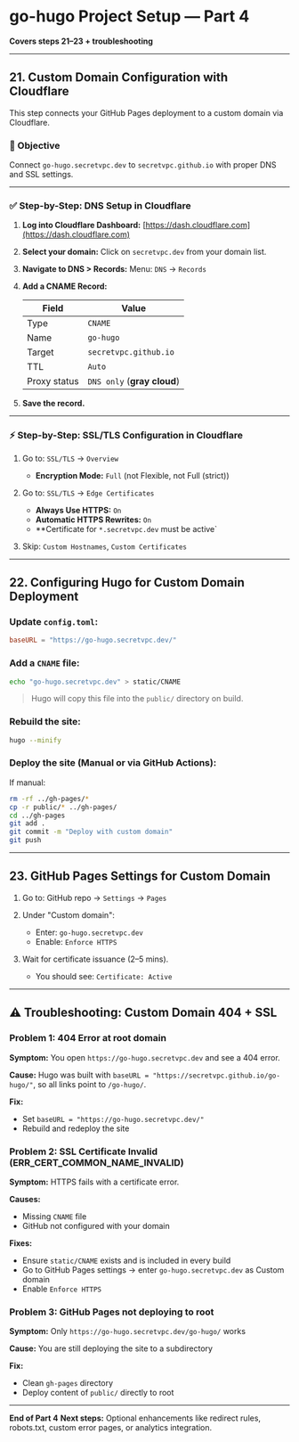 # go-hugo Project Setup — Part 4

**Covers steps 21–23 + troubleshooting**

---

## 21. Custom Domain Configuration with Cloudflare

This step connects your GitHub Pages deployment to a custom domain via Cloudflare.

### 🏡 Objective

Connect `go-hugo.secretvpc.dev` to `secretvpc.github.io` with proper DNS and SSL settings.

---

### ✅ Step-by-Step: DNS Setup in Cloudflare

1. **Log into Cloudflare Dashboard:**
   [https://dash.cloudflare.com](https://dash.cloudflare.com)

2. **Select your domain:**
   Click on `secretvpc.dev` from your domain list.

3. **Navigate to DNS > Records:**
   Menu: `DNS` → `Records`

4. **Add a CNAME Record:**

   | Field        | Value                       |
   | ------------ | --------------------------- |
   | Type         | `CNAME`                     |
   | Name         | `go-hugo`                   |
   | Target       | `secretvpc.github.io`       |
   | TTL          | `Auto`                      |
   | Proxy status | `DNS only` (**gray cloud**) |

5. **Save the record.**

---

### ⚡ Step-by-Step: SSL/TLS Configuration in Cloudflare

1. Go to: `SSL/TLS` → `Overview`

   * **Encryption Mode:** `Full` (not Flexible, not Full (strict))

2. Go to: `SSL/TLS` → `Edge Certificates`

   * **Always Use HTTPS:** `On`
   * **Automatic HTTPS Rewrites:** `On`
   * \*\*Certificate for `*.secretvpc.dev` must be active\`

3. Skip: `Custom Hostnames`, `Custom Certificates`

---

## 22. Configuring Hugo for Custom Domain Deployment

### Update `config.toml`:

```toml
baseURL = "https://go-hugo.secretvpc.dev/"
```

### Add a `CNAME` file:

```bash
echo "go-hugo.secretvpc.dev" > static/CNAME
```

> Hugo will copy this file into the `public/` directory on build.

### Rebuild the site:

```bash
hugo --minify
```

### Deploy the site (Manual or via GitHub Actions):

If manual:

```bash
rm -rf ../gh-pages/*
cp -r public/* ../gh-pages/
cd ../gh-pages
git add .
git commit -m "Deploy with custom domain"
git push
```

---

## 23. GitHub Pages Settings for Custom Domain

1. Go to: GitHub repo → `Settings` → `Pages`

2. Under "Custom domain":

   * Enter: `go-hugo.secretvpc.dev`
   * Enable: `Enforce HTTPS`

3. Wait for certificate issuance (2–5 mins).

   * You should see: `Certificate: Active`

---

## ⚠️ Troubleshooting: Custom Domain 404 + SSL

### Problem 1: 404 Error at root domain

**Symptom:** You open `https://go-hugo.secretvpc.dev` and see a 404 error.

**Cause:** Hugo was built with `baseURL = "https://secretvpc.github.io/go-hugo/"`, so all links point to `/go-hugo/`.

**Fix:**

* Set `baseURL = "https://go-hugo.secretvpc.dev/"`
* Rebuild and redeploy the site

### Problem 2: SSL Certificate Invalid (ERR\_CERT\_COMMON\_NAME\_INVALID)

**Symptom:** HTTPS fails with a certificate error.

**Causes:**

* Missing `CNAME` file
* GitHub not configured with your domain

**Fixes:**

* Ensure `static/CNAME` exists and is included in every build
* Go to GitHub Pages settings → enter `go-hugo.secretvpc.dev` as Custom domain
* Enable `Enforce HTTPS`

### Problem 3: GitHub Pages not deploying to root

**Symptom:** Only `https://go-hugo.secretvpc.dev/go-hugo/` works

**Cause:** You are still deploying the site to a subdirectory

**Fix:**

* Clean `gh-pages` directory
* Deploy content of `public/` directly to root

---

**End of Part 4**
**Next steps:** Optional enhancements like redirect rules, robots.txt, custom error pages, or analytics integration.
